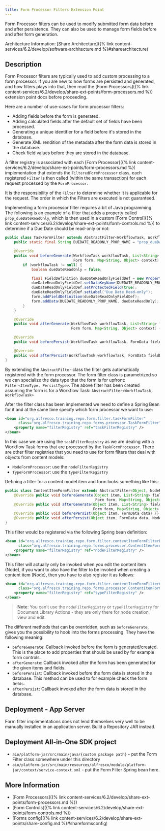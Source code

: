 ```yaml
---
title: Form Processor Filters Extension Point
---
```


Form Processor filters can be used to modify submitted form data before and after persistence. They can also be used to 
manage form fields before and after form generation.

Architecture Information: [Share Architecture]({% link content-services/6.2/develop/software-architecture.md %}#sharearchitecture)

## Description

Form Processor filters are typically used to add custom processing to a form processor. If you are new to how forms are 
persisted and generated, and how filters plays into that, then read the 
[Form Processors]({% link content-services/6.2/develop/share-ext-points/form-processors.md %}) extension point docs before proceeding.

Here are a number of use-cases for form processor filters:

* Adding fields before the form is generated.
* Adding calculated fields after the default set of fields have been processed.
* Generating a unique identifier for a field before it's stored in the database.
* Generate XML rendition of the metadata after the form data is stored in the database.
* Check field values before they are stored in the database.

A filter registry is associated with each [Form Processor]({% link content-services/6.2/develop/share-ext-points/form-processors.md %}) 
implementation that extends the `FilteredFormProcessor` class, each registered `Filter` is then called 
(within the same transaction) for each request processed by the `FormProcessor`.

It is the responsibility of the `Filter` to determine whether it is applicable for the request. The order in which the 
Filters are executed is not guaranteed.

Implementing a form processor filter requires a bit of Java programming. The following is an example of a filter that 
adds a property called `prop_dueDateReadOnly`, which is then used in a custom [Form Control]({% link content-services/6.2/develop/share-ext-points/form-controls.md %}) 
to determine if a Due Date should be read-only or not:

```java
public class TaskFormFilter extends AbstractFilter<WorkflowTask, WorkflowTask> {
    public static final String DUEDATE_READONLY_PROP_NAME = "prop_dueDateReadOnly";

    @Override
    public void beforeGenerate(WorkflowTask workflowTask, List<String> fields, List<String> forcedFields,
                               Form form, Map<String, Object> context) {
        if (workflowTask != null) {
            boolean dueDateReadOnly = false;

            final FieldDefinition dueDateReadOnlyFieldDef = new PropertyFieldDefinition("dueDateReadOnly", "d:boolean");
            dueDateReadOnlyFieldDef.setDataKeyName(DUEDATE_READONLY_PROP_NAME);
            dueDateReadOnlyFieldDef.setProtectedField(true);
            dueDateReadOnlyFieldDef.setLabel("Due Date Read-only");
            form.addFieldDefinition(dueDateReadOnlyFieldDef);
            form.addData(DUEDATE_READONLY_PROP_NAME, dueDateReadOnly);
        }
    }

    @Override
    public void afterGenerate(WorkflowTask workflowTask, List<String> fields, List<String> forcedFields,
                              Form form, Map<String, Object> context) {}

    @Override
    public void beforePersist(WorkflowTask workflowTask, FormData fieldDatas) {}

    @Override
    public void afterPersist(WorkflowTask workflowTask, FormData fieldDatas, WorkflowTask workflowTask1) {}
}
```

By extending the `AbstractFilter` class the filter gets automatically registered with the form processor. The form filter 
class is parametrized so we can specialize the data type that the form is for upfront: `Filter<ItemType, PersistType>`. 
The above filter has been created assuming the form is for a Workflow Task: `AbstractFilter<WorkflowTask, WorkflowTask>`

After the filter class has been implemented we need to define a Spring Bean for it and at the same time specify which 
form processor we want to use:

```xml
<bean id="org.alfresco.training.repo.form.filter.taskFormFilter"
      class="org.alfresco.training.repo.forms.processor.TaskFormFilter" parent="baseFormFilter">
    <property name="filterRegistry" ref="taskFilterRegistry" />
</bean>
```

In this case we are using the `taskFilterRegistry` as we are dealing with a Workflow Task forms that are processed by 
the `TaskFormProcessor`. There are other filter registries that you need to use for form filters that deal with objects 
from content models:

* `NodeFormProcessor`: use the `nodeFilterRegistry`
* `TypeFormProcessor`: use the `typeFilterRegistry`

Defining a filter for a content model item and form looks something like this:

```java
public class ContentItemFormFilter extends AbstractFilter<Object, NodeRef> {
    @Override public void beforeGenerate(Object item, List<String> fields, List forcedFields,
                                         Form form, Map<String, Object> context) {}
    @Override public void afterGenerate(Object item, List<String> fields, List forcedFields,
                                        Form form, Map<String, Object> context) {}
    @Override public void beforePersist(Object item, FormData data) {}
    @Override public void afterPersist(Object item, FormData data, NodeRef persistedObject) {}
}
```

This filter would be registered via the following Spring bean definition:

```xml
<bean id="org.alfresco.training.repo.form.filter.contentItemFormFilterEdit"
      class="org.alfresco.training.repo.forms.processor.ContentItemFormFilter" parent="baseFormFilter">
    <property name="filterRegistry" ref="nodeFilterRegistry" />
</bean>
```

This filter will actually only be invoked when you edit the content item (Node), if you want to also have the filter to 
be invoked when creating a content item (Node), then you have to also register it as follows:

```xml
<bean id="org.alfresco.training.repo.form.filter.contentItemFormFilterCreate"
      class="org.alfresco.training.repo.forms.processor.ContentItemFormFilter" parent="baseFormFilter">
    <property name="filterRegistry" ref="typeFilterRegistry" />
</bean>
```

>**Note**: You can't use the `nodeFilterRegistry` or `typeFilterRegistry` for Document Library Actions - they are only there for node creation, view and edit.

The different methods that can be overridden, such as `beforeGenerate`, gives you the possibility to hook into the 
forms processing. They have the following meaning:

* `beforeGenerate`: Callback invoked before the form is generated/created. This is the place to add properties that should be used by for example form controls.
* `afterGenerate`: Callback invoked after the form has been generated for the given items and fields.
* `beforePersist`: Callback invoked before the form data is stored in the database. This method can be used to for example check the form fields.
* `afterPersist`: Callback invoked after the form data is stored in the database.

## Deployment - App Server

Form filter implementations does not lend themselves very well to be manually installed in an application server.
Build a Repository JAR instead.

## Deployment All-in-One SDK project

* `aio/platform-jar/src/main/java/{custom package path}` - put the Form Filter class somewhere under this directory
* `aio/platform-jar/src/main/resources/alfresco/module/platform-jar/context/service-context.xml` - put the Form Filter Spring bean here.

## More Information

* [Form Processors]({% link content-services/6.2/develop/share-ext-points/form-processors.md %})
* [Form Controls]({% link content-services/6.2/develop/share-ext-points/form-controls.md %})
* [Forms config]({% link content-services/6.2/develop/share-ext-points/share-config.md %}#shareformsconfig)